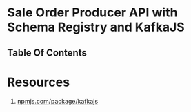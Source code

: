 # Sale Order Producer API with Schema Registry and KafkaJS

## Table Of Contents

# Resources

1. [npmjs.com/package/kafkajs](https://www.npmjs.com/package/kafkajs)
